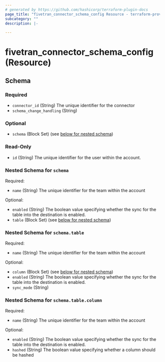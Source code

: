 ```yaml
---
# generated by https://github.com/hashicorp/terraform-plugin-docs
page_title: "fivetran_connector_schema_config Resource - terraform-provider-fivetran"
subcategory: ""
description: |-
  
---
```


# fivetran_connector_schema_config (Resource)





<!-- schema generated by tfplugindocs -->
## Schema

### Required

- `connector_id` (String) The unique identifier for the connector
- `schema_change_handling` (String)

### Optional

- `schema` (Block Set) (see [below for nested schema](#nestedblock--schema))

### Read-Only

- `id` (String) The unique identifier for the user within the account.

<a id="nestedblock--schema"></a>
### Nested Schema for `schema`

Required:

- `name` (String) The unique identifier for the team within the account

Optional:

- `enabled` (String) The boolean value specifying whether the sync for the table into the destination is enabled.
- `table` (Block Set) (see [below for nested schema](#nestedblock--schema--table))

<a id="nestedblock--schema--table"></a>
### Nested Schema for `schema.table`

Required:

- `name` (String) The unique identifier for the team within the account

Optional:

- `column` (Block Set) (see [below for nested schema](#nestedblock--schema--table--column))
- `enabled` (String) The boolean value specifying whether the sync for the table into the destination is enabled.
- `sync_mode` (String)

<a id="nestedblock--schema--table--column"></a>
### Nested Schema for `schema.table.column`

Required:

- `name` (String) The unique identifier for the team within the account

Optional:

- `enabled` (String) The boolean value specifying whether the sync for the table into the destination is enabled.
- `hashed` (String) The boolean value specifying whether a column should be hashed
